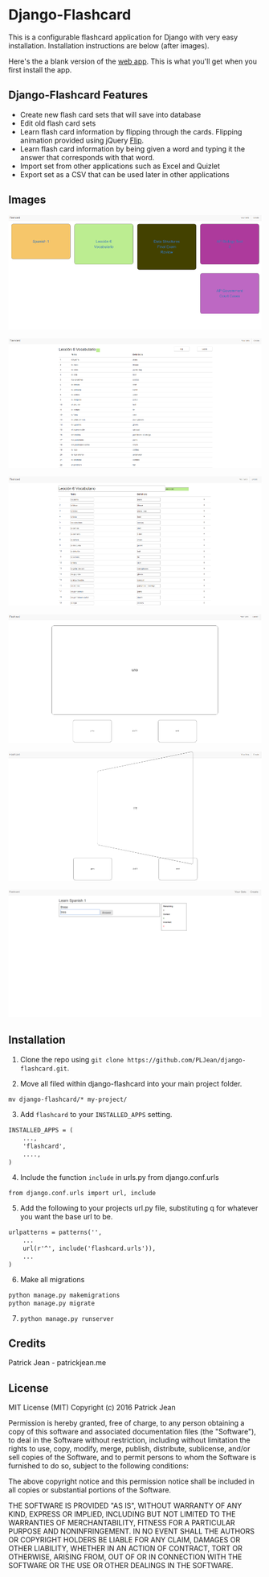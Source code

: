 # Django-Flashcard

This is a configurable flashcard application for Django with very easy installation. Installation instructions are below (after images).

Here's the a blank version of the [web app](http://patrickjean.me/flashcard). This is what you'll get when you first install the app.

## Django-Flashcard Features

* Create new flash card sets that will save into database
* Edit old flash card sets
* Learn flash card information by flipping through the cards. Flipping animation provided using jQuery [Flip](https://nnattawat.github.io/flip/).
* Learn flash card information by being given a word and typing it the answer that corresponds with that word.
* Import set from other applications such as Excel and Quizlet
* Export set as a CSV that can be used later in other applications

## Images 
![Alt Text](https://github.com/PLJean/django-flashcard/blob/master/flashcard/images/index.png)

![Alt Text](https://github.com/PLJean/django-flashcard/blob/master/flashcard/images/set.png)

![Alt Text](https://github.com/PLJean/django-flashcard/blob/master/flashcard/images/edit.png)

![Alt Text](https://github.com/PLJean/django-flashcard/blob/master/flashcard/images/flip.png)

![Alt Text](https://github.com/PLJean/django-flashcard/blob/master/flashcard/images/flipping.png)

![Alt Text](https://github.com/PLJean/django-flashcard/blob/master/flashcard/images/answering.png)

## Installation

1) Clone the repo using `git clone https://github.com/PLJean/django-flashcard.git`.

2) Move all filed within django-flashcard into your main project folder.

```
mv django-flashcard/* my-project/
```
3) Add `flashcard` to your `INSTALLED_APPS` setting.

```
INSTALLED_APPS = (
    ...,
    'flashcard',
    ....,
)
```
4) Include the function `include` in urls.py from django.conf.urls

```
from django.conf.urls import url, include
```

5) Add the following to your projects url.py file, substituting q for whatever you want the base url to be.

```
urlpatterns = patterns('',
    ...
    url(r'^', include('flashcard.urls')),
    ...
)
```

6) Make all migrations

```
python manage.py makemigrations
python manage.py migrate
```

7) `python manage.py runserver`

## Credits

Patrick Jean - patrickjean.me

## License

MIT License (MIT) Copyright (c) 2016 Patrick Jean

Permission is hereby granted, free of charge, to any person obtaining a copy of this software and associated documentation files (the "Software"), to deal in the Software without restriction, including without limitation the rights to use, copy, modify, merge, publish, distribute, sublicense, and/or sell copies of the Software, and to permit persons to whom the Software is furnished to do so, subject to the following conditions:

The above copyright notice and this permission notice shall be included in all copies or substantial portions of the Software.

THE SOFTWARE IS PROVIDED "AS IS", WITHOUT WARRANTY OF ANY KIND, EXPRESS OR IMPLIED, INCLUDING BUT NOT LIMITED TO THE WARRANTIES OF MERCHANTABILITY, FITNESS FOR A PARTICULAR PURPOSE AND NONINFRINGEMENT. IN NO EVENT SHALL THE AUTHORS OR COPYRIGHT HOLDERS BE LIABLE FOR ANY CLAIM, DAMAGES OR OTHER LIABILITY, WHETHER IN AN ACTION OF CONTRACT, TORT OR OTHERWISE, ARISING FROM, OUT OF OR IN CONNECTION WITH THE SOFTWARE OR THE USE OR OTHER DEALINGS IN THE SOFTWARE.
